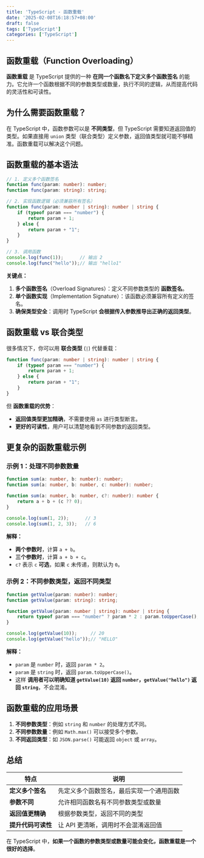 ```yaml
---
title: 'TypeScript - 函数重载'
date: '2025-02-08T16:18:57+08:00'
draft: false
tags: ['TypeScript']
categories: ['TypeScript']
---
```


## 函数重载（Function Overloading）

**函数重载** 是 TypeScript 提供的一种 **在同一个函数名下定义多个函数签名** 的能力。它允许一个函数根据不同的参数类型或数量，执行不同的逻辑，从而提高代码的灵活性和可读性。

## 为什么需要函数重载？

在 TypeScript 中，函数参数可以是 **不同类型**，但 TypeScript 需要知道返回值的类型。如果直接用 `union` 类型（联合类型）定义参数，返回值类型就可能不够精准。函数重载可以解决这个问题。

## 函数重载的基本语法

```typescript
// 1. 定义多个函数签名
function func(param: number): number;
function func(param: string): string;

// 2. 实现函数逻辑（必须兼容所有签名）
function func(param: number | string): number | string {
    if (typeof param === "number") {
        return param + 1;
    } else {
        return param + "1";
    }
}

// 3. 调用函数
console.log(func(1));      // 输出 2
console.log(func("hello"));// 输出 "hello1"
```

**关键点：**

1. **多个函数签名**（Overload Signatures）：定义不同参数类型的 **函数签名**。
2. **单个函数实现**（Implementation Signature）：该函数必须兼容所有定义的签名。
3. **确保类型安全**：调用时 TypeScript **会根据传入参数推导出正确的返回类型**。

## 函数重载 vs 联合类型

很多情况下，你可以用 **联合类型** (`|`) 代替重载：

```typescript
function func(param: number | string): number | string {
    if (typeof param === "number") {
        return param + 1;
    } else {
        return param + "1";
    }
}
```

但 **函数重载的优势**：

- **返回值类型更加精确**，不需要使用 `as` 进行类型断言。
- **更好的可读性**，用户可以清楚地看到不同参数的返回类型。

## 更复杂的函数重载示例

### 示例 1：处理不同参数数量

```typescript
function sum(a: number, b: number): number;
function sum(a: number, b: number, c: number): number;

function sum(a: number, b: number, c?: number): number {
    return a + b + (c ?? 0);
}

console.log(sum(1, 2));      // 3
console.log(sum(1, 2, 3));   // 6
```

**解释：**

- **两个参数时**，计算 `a + b`。
- **三个参数时**，计算 `a + b + c`。
- `c?` 表示 `c` **可选**，如果 `c` 未传递，则默认为 `0`。

### 示例 2：不同参数类型，返回不同类型

```typescript
function getValue(param: number): number;
function getValue(param: string): string;

function getValue(param: number | string): number | string {
    return typeof param === "number" ? param * 2 : param.toUpperCase();
}

console.log(getValue(10));     // 20
console.log(getValue("hello"));// "HELLO"
```

**解释：**

- `param` 是 `number` 时，返回 `param * 2`。
- `param` 是 `string` 时，返回 `param.toUpperCase()`。
- 这样 **调用者可以明确知道 `getValue(10)` 返回 `number`，`getValue("hello")` 返回 `string`**，不会混淆。

## 函数重载的应用场景

1. **不同参数类型**：例如 `string` 和 `number` 的处理方式不同。
2. **不同参数数量**：例如 `Math.max()` 可以接受多个参数。
3. **不同返回类型**：如 `JSON.parse()` 可能返回 `object` 或 `array`。

## 总结

| **特点** | **说明** |
|----------|----------|
| **定义多个签名** | 先定义多个函数签名，最后实现一个通用函数 |
| **参数不同** | 允许相同函数名有不同参数类型或数量 |
| **返回值更精确** | 根据参数类型，返回不同的类型 |
| **提升代码可读性** | 让 API 更清晰，调用时不会混淆返回值 |

在 TypeScript 中，**如果一个函数的参数类型或数量可能会变化，函数重载是一个很好的选择**。
